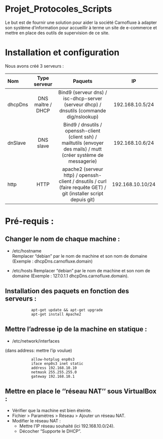 ﻿
# Projet_Protocoles_Scripts
Le but est de  fournir une solution pour aider la société Carnofluxe à adapter son système d’information pour accueillir à terme un site de e-commerce et mettre en place des outils de supervision de ce site.


# Installation et configuration

Nous avons créé 3 serveurs :


| Nom | Type serveur | Paquets | IP |
| :---         |     :---:      |     :---:      |     :---:      |
| dhcpDns   |  DNS maître / DHCP | Bind9 (serveur dns) / isc-dhcp-server (serveur dhcp) / dnsutils (commande dig/nslookup) | 192.168.10.5/24    |
| dnSlave     | DNS slave       | Bind9 / dnsutils / openssh-client (client ssh) / mailtutils (envoyer des mails) / mutt (créer système de messagerie)      | 192.168.10.6/24      |
| http     | HTTP       | apache2 (serveur http) / openssh-client / dnsutils / curl (faire requête GET) / git (installer script depuis git) | 192.168.10.10/24      |

# Pré-requis :

## Changer le nom de chaque machine :

-	/etc/hostname  
Remplacer “debian” par le nom de machine et son nom de domaine 
(Exemple : dhcpDns.carnofluxe.domain)


-	/etc/hosts 
Remplacer “debian” par le nom de machine et son nom de domaine
(Exemple : 127.0.1.1	dhcpDns.carnofluxe.domain).

## Installation des paquets en fonction des serveurs :

				apt-get update && apt-get upgrade
				apt-get install Apache2
				
## Mettre l’adresse ip de la machine en statique : 
-	/etc/network/interfaces

 (dans address: mettre l’ip voulue)
 
				allow-hotplug enp0s3
				iface enp0s3 inet static
				address 192.168.10.10
				netmask 255.255.255.0
				gateway 192.168.10.1


## Mettre en place le ‘’réseau NAT’’ sous VirtualBox :
-	Vérifier que la machine est bien éteinte. 
-	Fichier > Paramètres > Réseau > Ajouter un réseau NAT. 
-	Modifier le réseau NAT :
	*	Mettre l’IP réseau souhaité (ici 192.168.10.0/24).
	*	Décocher “Supporte le DHCP”.




